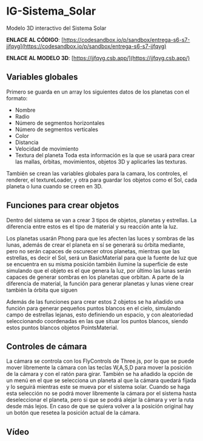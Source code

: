 # IG-Sistema_Solar
Modelo 3D interactivo del Sistema Solar

**ENLACE AL CÓDIGO**: [https://codesandbox.io/p/sandbox/entrega-s6-s7-jjfqyg](https://codesandbox.io/p/sandbox/entrega-s6-s7-jjfqyg)

**ENLACE AL MODELO 3D**: [https://jjfqyg.csb.app/](https://jjfqyg.csb.app/)

## Variables globales
Primero se guarda en un array los siguientes datos de los planetas con el formato:
* Nombre
* Radio
* Número de segmentos horizontales
* Número de segmentos verticales
* Color
* Distancia
* Velocidad de movimiento
* Textura del planeta
Toda esta información es la que se usará para crear las mallas, órbitas, movimientos, objetos 3D y aplicarles las texturas. 

También se crean las variables globales para la camara, los controles, el renderer, el textureLoader, y otra para guardar los objetos como el Sol, cada planeta o luna cuando se creen en 3D.

## Funciones para crear objetos
Dentro del sistema se van a crear 3 tipos de objetos, planetas y estrellas. La diferencia entre estos es el tipo de material y su reacción ante la luz.

Los planetas usarán Phong para que les afecten las luces y sombras de las lunas, además de crear el planeta en sí se generará su órbita mediante, pero no serán capaces de oscurecer otros planetas, mientras que las estrellas, es decir el Sol, será un BasicMaterial para que la fuente de luz que se encuentra en su misma posición también ilumine la superficie de este simulando que el objeto es el que genera la luz, por último las lunas serán capaces de generar sombras en los planetas que orbitan. A parte de la diferencia de material, la función para generar planetas y lunas viene crear también la órbita que siguen

Además de las funciones para crear estos 2 objetos se ha añadido una función para generar pequeños puntos blancos en el cielo, simulando campo de estrellas lejanas, esto definiendo un espacio, y con aleatoriedad seleccionando coordenadas en las que situar los puntos blancos, siendo estos puntos blancos objetos PointsMaterial.

## Controles de cámara
La cámara se controla con los FlyControls de Three.js, por lo que se puede mover libremente la cámara con las teclas W,A,S,D para mover la posición de la cámara y con el ratón para girar. También se ha añadido la opción de un menú en el que se selecciona un planeta al que la cámara quedará fijada y lo seguirá mientras este se mueva por el sistema solar. Cuando se haga esta selección no se podrá mover libremente la cámara por el sistema hasta deseleccionar el planeta, pero si que se podrá alejar la cámara y ver la ruta desde más lejos. En caso de que se quiera volver a la posición original hay un botón que resetea la posición actual de la cámara.

## Vídeo
